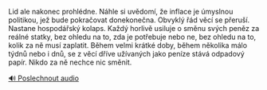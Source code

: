 
Lid ale nakonec prohlédne. Náhle si uvědomí, že inflace je úmyslnou politikou, jež bude pokračovat donekonečna. Obvyklý řád věcí se přeruší. Nastane hospodářský kolaps. Každý horlivě usiluje o směnu svých peněz za reálné statky, bez ohledu na to, zda je potřebuje nebo ne, bez ohledu na to, kolik za ně musí zaplatit. Během velmi krátké doby, během několika málo týdnů nebo i dnů, se z věcí dříve užívaných jako peníze stává odpadový papír. Nikdo za ně nechce nic směnit.

[🔊 Poslechnout audio](/data/7-paragraphs/audio/chapter_79/para_005-Lid-ale-nakonec-prohldne-Nhle-si-uvdom-e-in.mp3)
